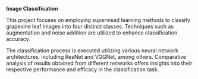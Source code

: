 **Image Classification**

This project focuses on employing supervised learning methods to classify grapevine leaf images into four distinct classes. Techniques such as augmentation and noise addition are utilized to enhance classification accuracy.

The classification process is executed utilizing various neural network architectures, including ResNet and VGGNet, among others. 
Comparative analysis of results obtained from different networks offers insights into their respective performance and efficacy in the classification task.
